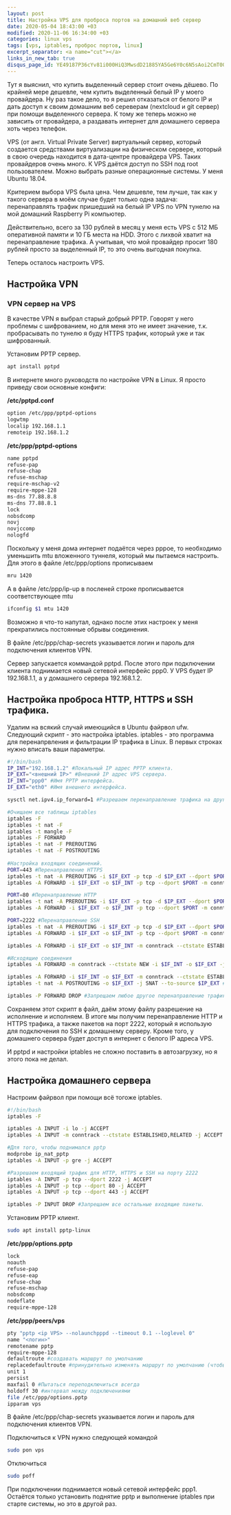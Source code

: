 ```yaml
---
layout: post
title: Настройка VPS для проброса портов на домашний веб сервер
date: 2020-05-04 18:43:00 +03
modified: 2020-11-06 16:34:00 +03
categories: linux vps
tags: [vps, iptables, проброс портов, linux]
excerpt_separator: <a name="cut"></a>
links_in_new_tab: true
disqus_page_id: YE49187P36cYv81i000HiQ3MwsdD21885YA5Ge6Y0c6N5sAoi2CmT00CXu8EsM9e
---
```

Тут я выяснил, что купить выделенный сервер стоит очень дёшево. По крайней мере дешевле, чем купить выделенный белый IP у моего провайдера. Ну раз такое дело, то я решил отказаться от белого IP и дать доступ к своим домашним веб сереверам (nextcloud и git сервер) при помощи выделенного сервера. К тому же теперь можно не зависить от провайдера, а раздавать интернет для домашнего сервера хоть через телефон.

VPS (от англ. Virtual Private Server) виртуальный сервер, который создается средствами виртуализации на физическом сервере, который в свою очередь находится в дата-центре провайдера VPS. Таких провайдеров очень много. К VPS даётся доступ по SSH под root пользователем. Можно выбрать разные операционные системы. У меня Ubuntu 18.04.

Критерием выбора VPS была цена. Чем дешевле, тем лучше, так как у такого сервера в моём случае будет только одна задача: перенаправлять трафик пришедший на белый IP VPS по VPN тунелю на мой домашний Raspberry Pi компьютер.

Действительно, всего за 130 рублей в месяц у меня есть VPS с 512 МБ оперативной памяти и 10 ГБ места на HDD. Этого с лихвой хватит на перенаправление трафика. А учитывая, что мой провайдер просит 180 рублей просто за выделенный IP, то это очень выгодная покупка.

Теперь осталось настроить VPS.

<a name="cut"></a>
## Настройка VPN

### VPN сервер на VPS
В качестве VPN я выбрал старый добрый PPTP. Говорят у него проблемы с шифрованием, но для меня это не имеет значение, т.к. пробрасывать по тунелю я буду HTTPS трафик, который уже и так шифрованный.

Установим PPTP сервер.

```bash
apt install pptpd
```

В интернете много руководств по настройке VPN в Linux. Я просто приведу свои основные конфиги:

**/etc/pptpd.conf**

```bash
option /etc/ppp/pptpd-options
logwtmp
localip 192.168.1.1
remoteip 192.168.1.2
```

**/etc/ppp/pptpd-options**

```bash
name pptpd
refuse-pap
refuse-chap
refuse-mschap
require-mschap-v2
require-mppe-128
ms-dns 77.88.8.8
ms-dns 77.88.8.1
lock
nobsdcomp
novj
novjccomp
nologfd
```

Поскольку у меня дома интернет подаётся через pppoe, то необходимо уменьшить mtu вложенного туннеля, который мы пытаемся настроить. Для этого в файле /etc/ppp/options прописываем

```bash
mru 1420
```

А в файле /etc/ppp/ip-up в посленей строке прописывается соответствующее mtu

```bash
ifconfig $1 mtu 1420
```

Возможно я что-то напутал, однако после этих настроек у меня прекратились постоянные обрывы соединения.

В файле /etc/ppp/chap-secrets указывается логин и пароль для подключения клиентов VPN.

Сервер запускается коммандой pptpd. После этого при подключении клиента поднимается новый сетевой интерфейс ppp0. У VPS будет IP 192.168.1.1, а у домашнего сервера 192.168.1.2.

## Настройка проброса HTTP, HTTPS и SSH трафика.

Удалим на всякий случай имеющийся в Ubuntu файрвол ufw.  
Следующий скрипт - это настройка iptables. iptables - это программа для перенапрвления и фильтрации IP трафика в Linux. В первых строках нужно вписать ваши параметры.

```bash
#!/bin/bash
IP_INT="192.168.1.2" #Локальный IP адрес PPTP клиента.
IP_EXT="<внешний IP>" #Внешний IP адрес VPS сервера.
IF_INT="ppp0" #Имя PPTP интерфейса.
IF_EXT="eth0" #Имя внешнего интерфейса.

sysctl net.ipv4.ip_forward=1 #Разрешаем перенаправление трафика на другой сетевой интерфейс.

#Очищаем все таблицы iptables
iptables -F
iptables -t nat -F
iptables -t mangle -F
iptables -F FORWARD
iptables -t nat -F PREROUTING
iptables -t nat -F POSTROUTING
   
#Настройка входящих соединений.
PORT=443 #Перенаправление HTTPS
iptables -t nat -A PREROUTING -i $IF_EXT -p tcp -d $IP_EXT --dport $PORT -j DNAT --to-destination $IP_INT:$PORT #Изменяем адрес назначения у пришедших пакетов на локальный адрес PPTP клиента.
iptables -A FORWARD -i $IF_EXT -o $IF_INT -p tcp --dport $PORT -m conntrack --ctstate NEW -j ACCEPT #Разрешаем перенаправление нового входящего соединения на локальный адрес PPTP клиента.

PORT=80 #Перенаправление HTTP
iptables -t nat -A PREROUTING -i $IF_EXT -p tcp -d $IP_EXT --dport $PORT -j DNAT --to-destination $IP_INT:$PORT
iptables -A FORWARD -i $IF_EXT -o $IF_INT -p tcp --dport $PORT -m conntrack --ctstate NEW -j ACCEPT

PORT=2222 #Перенаправление SSH
iptables -t nat -A PREROUTING -i $IF_EXT -p tcp -d $IP_EXT --dport $PORT -j DNAT --to-destination $IP_INT:$PORT
iptables -A FORWARD -i $IF_EXT -o $IF_INT -p tcp --dport $PORT -m conntrack --ctstate NEW -j ACCEPT

iptables -A FORWARD -i $IF_EXT -o $IF_INT -m conntrack --ctstate ESTABLISHED,RELATED -j ACCEPT # Разрешаем перенаправление входящих пакетов для уже созданных соединений на локальный адрес PPTP клиента.

#Исходящие соединения
iptables -A FORWARD -m conntrack --ctstate NEW -i $IF_INT -o $IF_EXT -j ACCEPT #Allow initiate output connections #Разрешаем перенаправление нового исходящего соединения с внутреннего интерфейса PPTP клиента в интернет.

iptables -A FORWARD -i $IF_INT -o $IF_EXT -m conntrack --ctstate ESTABLISHED,RELATED -j ACCEPT
iptables -t nat -A POSTROUTING -o $IF_EXT -j SNAT --to-source $IP_EXT #Разрешаем перенаправление уже созданных исходящих соединений с внутреннего интерфейса PPTP клиента в интернет.

iptables -P FORWARD DROP #Запрещаем любое другое перенаправление трафика.
```

Сохраняем этот скрипт в файл, даём этому файлу разрешение на исполнение и исполняем. В итоге мы получим перенаправление HTTP и HTTPS трафика, а также пакетов на порт 2222, который я использую для подключения по SSH к домашнему серверу. Кроме того, у домашнего сервера будет доступ в интернет с белого IP адреса VPS.

И pptpd и настройки iptables не сложно поставить в автозагрузку, но я этого пока не делал.

## Настройка домашнего сервера

Настроим файрвол при помощи всё тогоже iptables.

```bash
#!/bin/bash
iptables -F

iptables -A INPUT -i lo -j ACCEPT
iptables -A INPUT -m conntrack --ctstate ESTABLISHED,RELATED -j ACCEPT #Пропустить пакеты для уже установленных соединений. (Нужно, чтобы был доступ в интернет)

#Для того, чтобы поднимался pptp
modprobe ip_nat_pptp
iptables -A INPUT -p gre -j ACCEPT 

#Разрешаем входящий трафик для HTTP, HTTPS и SSH на порту 2222
iptables -A INPUT -p tcp --dport 2222 -j ACCEPT
iptables -A INPUT -p tcp --dport 80 -j ACCEPT
iptables -A INPUT -p tcp --dport 443 -j ACCEPT

iptables -P INPUT DROP #Запрещаем все остальные входящие пакеты.
```

Установим PPTP клиент.

```bash
sudo apt install pptp-linux
```

**/etc/ppp/options.pptp**

```bash
lock
noauth
refuse-pap
refuse-eap
refuse-chap
refuse-mschap
nobsdcomp
nodeflate
require-mppe-128
```

**/etc/ppp/peers/vps**

```bash
pty "pptp <ip VPS> --nolaunchpppd --timeout 0.1 --loglevel 0"
name "<логин>"
remotename pptp
require-mppe-128
defaultroute #создавать маршрут по умолчанию
replacedefaultroute #принудительно изменять маршрут по умолчанию (чтобы был интернет через pptp)
unit 1
persist
maxfail 0 #Пытаться переподключиться всегда
holdoff 30 #интервал между подключениями
file /etc/ppp/options.pptp
ipparam vps
```

В файле /etc/ppp/chap-secrets указывается логин и пароль для подключения клиентов VPN.

Подключиться к VPN нужно следующей командой

```bash
sudo pon vps
```

Отключиться
```bash
sudo poff
```

При подключении поднимается новый сетевой интерфейс ppp1.  
Остаётся только установить поднятие pptp и выполнение iptables при старте системы, но это в другой раз.